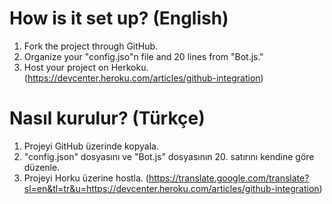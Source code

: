 # How is it set up? (English)
1) Fork the project through GitHub.
2) Organize your "config.jso"n file and 20 lines from "Bot.js."
3) Host your project on Herkoku. (https://devcenter.heroku.com/articles/github-integration)

# Nasıl kurulur? (Türkçe)
1) Projeyi GitHub üzerinde kopyala.
2) "config.json" dosyasını ve "Bot.js" dosyasının 20. satırını kendine göre düzenle.
3) Projeyi Horku üzerine hostla. (https://translate.google.com/translate?sl=en&tl=tr&u=https://devcenter.heroku.com/articles/github-integration)
